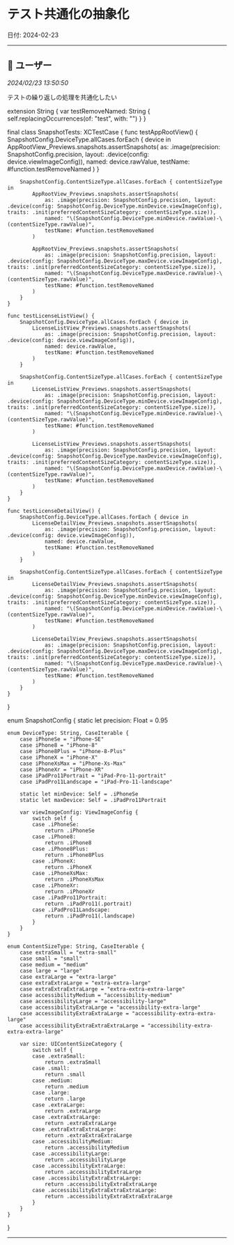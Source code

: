 # テスト共通化の抽象化

日付: 2024-02-23

---

## 👤 ユーザー
*2024/02/23 13:50:50*

テストの繰り返しの処理を共通化したい

extension String {
    var testRemoveNamed: String {
        self.replacingOccurrences(of: "test", with: "")
    }
}

final class SnapshotTests: XCTestCase {
    func testAppRootView() {
        SnapshotConfig.DeviceType.allCases.forEach { device in
            AppRootView_Previews.snapshots.assertSnapshots(
                as: .image(precision: SnapshotConfig.precision, layout: .device(config: device.viewImageConfig)),
                named: device.rawValue,
                testName: #function.testRemoveNamed
            )
        }

        SnapshotConfig.ContentSizeType.allCases.forEach { contentSizeType in
            AppRootView_Previews.snapshots.assertSnapshots(
                as: .image(precision: SnapshotConfig.precision, layout: .device(config: SnapshotConfig.DeviceType.minDevice.viewImageConfig), traits: .init(preferredContentSizeCategory: contentSizeType.size)),
                named: "\(SnapshotConfig.DeviceType.minDevice.rawValue)-\(contentSizeType.rawValue)",
                testName: #function.testRemoveNamed
            )
            
            AppRootView_Previews.snapshots.assertSnapshots(
                as: .image(precision: SnapshotConfig.precision, layout: .device(config: SnapshotConfig.DeviceType.maxDevice.viewImageConfig), traits: .init(preferredContentSizeCategory: contentSizeType.size)),
                named: "\(SnapshotConfig.DeviceType.maxDevice.rawValue)-\(contentSizeType.rawValue)",
                testName: #function.testRemoveNamed
            )
        }
    }
    
    func testLicenseListView() {
        SnapshotConfig.DeviceType.allCases.forEach { device in
            LicenseListView_Previews.snapshots.assertSnapshots(
                as: .image(precision: SnapshotConfig.precision, layout: .device(config: device.viewImageConfig)),
                named: device.rawValue,
                testName: #function.testRemoveNamed
            )
        }

        SnapshotConfig.ContentSizeType.allCases.forEach { contentSizeType in
            LicenseListView_Previews.snapshots.assertSnapshots(
                as: .image(precision: SnapshotConfig.precision, layout: .device(config: SnapshotConfig.DeviceType.minDevice.viewImageConfig), traits: .init(preferredContentSizeCategory: contentSizeType.size)),
                named: "\(SnapshotConfig.DeviceType.minDevice.rawValue)-\(contentSizeType.rawValue)",
                testName: #function.testRemoveNamed
            )
            
            LicenseListView_Previews.snapshots.assertSnapshots(
                as: .image(precision: SnapshotConfig.precision, layout: .device(config: SnapshotConfig.DeviceType.maxDevice.viewImageConfig), traits: .init(preferredContentSizeCategory: contentSizeType.size)),
                named: "\(SnapshotConfig.DeviceType.maxDevice.rawValue)-\(contentSizeType.rawValue)",
                testName: #function.testRemoveNamed
            )
        }
    }
    
    func testLicenseDetailView() {
        SnapshotConfig.DeviceType.allCases.forEach { device in
            LicenseDetailView_Previews.snapshots.assertSnapshots(
                as: .image(precision: SnapshotConfig.precision, layout: .device(config: device.viewImageConfig)),
                named: device.rawValue,
                testName: #function.testRemoveNamed
            )
        }

        SnapshotConfig.ContentSizeType.allCases.forEach { contentSizeType in
            LicenseDetailView_Previews.snapshots.assertSnapshots(
                as: .image(precision: SnapshotConfig.precision, layout: .device(config: SnapshotConfig.DeviceType.minDevice.viewImageConfig), traits: .init(preferredContentSizeCategory: contentSizeType.size)),
                named: "\(SnapshotConfig.DeviceType.minDevice.rawValue)-\(contentSizeType.rawValue)",
                testName: #function.testRemoveNamed
            )
            
            LicenseDetailView_Previews.snapshots.assertSnapshots(
                as: .image(precision: SnapshotConfig.precision, layout: .device(config: SnapshotConfig.DeviceType.maxDevice.viewImageConfig), traits: .init(preferredContentSizeCategory: contentSizeType.size)),
                named: "\(SnapshotConfig.DeviceType.maxDevice.rawValue)-\(contentSizeType.rawValue)",
                testName: #function.testRemoveNamed
            )
        }
    }
}

enum SnapshotConfig {
    static let precision: Float = 0.95
    
    enum DeviceType: String, CaseIterable {
        case iPhoneSe = "iPhone-SE"
        case iPhone8 = "iPhone-8"
        case iPhone8Plus = "iPhone-8-Plus"
        case iPhoneX = "iPhone-X"
        case iPhoneXsMax = "iPhone-Xs-Max"
        case iPhoneXr = "iPhone-XR"
        case iPadPro11Portrait = "iPad-Pro-11-portrait"
        case iPadPro11Landscape = "iPad-Pro-11-landscape"
        
        static let minDevice: Self = .iPhoneSe
        static let maxDevice: Self = .iPadPro11Portrait
        
        var viewImageConfig: ViewImageConfig {
            switch self {
            case .iPhoneSe:
                return .iPhoneSe
            case .iPhone8:
                return .iPhone8
            case .iPhone8Plus:
                return .iPhone8Plus
            case .iPhoneX:
                return .iPhoneX
            case .iPhoneXsMax:
                return .iPhoneXsMax
            case .iPhoneXr:
                return .iPhoneXr
            case .iPadPro11Portrait:
                return .iPadPro11(.portrait)
            case .iPadPro11Landscape:
                return .iPadPro11(.landscape)
            }
        }
    }

    enum ContentSizeType: String, CaseIterable {
        case extraSmall = "extra-small"
        case small = "small"
        case medium = "medium"
        case large = "large"
        case extraLarge = "extra-large"
        case extraExtraLarge = "extra-extra-large"
        case extraExtraExtraLarge = "extra-extra-extra-large"
        case accessibilityMedium = "accessibility-medium"
        case accessibilityLarge = "accessibility-large"
        case accessibilityExtraLarge = "accessibility-extra-large"
        case accessibilityExtraExtraLarge = "accessibility-extra-extra-large"
        case accessibilityExtraExtraExtraLarge = "accessibility-extra-extra-extra-large"
        
        var size: UIContentSizeCategory {
            switch self {
            case .extraSmall:
                return .extraSmall
            case .small:
                return .small
            case .medium:
                return .medium
            case .large:
                return .large
            case .extraLarge:
                return .extraLarge
            case .extraExtraLarge:
                return .extraExtraLarge
            case .extraExtraExtraLarge:
                return .extraExtraExtraLarge
            case .accessibilityMedium:
                return .accessibilityMedium
            case .accessibilityLarge:
                return .accessibilityLarge
            case .accessibilityExtraLarge:
                return .accessibilityExtraLarge
            case .accessibilityExtraExtraLarge:
                return .accessibilityExtraExtraLarge
            case .accessibilityExtraExtraExtraLarge:
                return .accessibilityExtraExtraExtraLarge
            }
        }
    }
}

---
